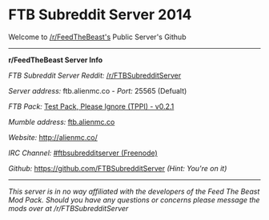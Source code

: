 FTB Subreddit Server 2014
===

Welcome to [/r/FeedTheBeast's](http://www.FeedTheBeast.reddit.com) Public Server's Github

---

**r/FeedTheBeast Server Info**

*FTB Subreddit Server Reddit:* [/r/FTBSubredditServer](http://FTBSubredditServer.reddit.com)

*Server address:* ftb.alienmc.co - *Port:* 25565 (Defualt)

*FTB Pack:* [Test Pack, Please Ignore (TPPI) - v0.2.1](http://TestPackPleaseIgnore.reddit.com)

*Mumble address:* [ftb.alienmc.co](mumble://ftb.alienmc.co)

*Website:* http://alienmc.co/

*IRC Channel:* [#ftbsubredditserver (Freenode)](http://goo.gl/0kdOD)

*Github:* https://github.com/FTBSubredditServer *(Hint: You're on it)*

---

*This server is in no way affiliated with the developers of the Feed The Beast Mod Pack. Should you have any questions or concerns please message the mods over at /r/FTBSubredditServer*
